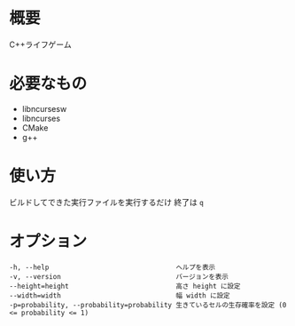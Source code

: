 # 概要
C++ライフゲーム

# 必要なもの
* libncursesw
* libncurses
* CMake
* g++

# 使い方
ビルドしてできた実行ファイルを実行するだけ
終了は `q`

# オプション
```
-h, --help                                ヘルプを表示
-v, --version                             バージョンを表示
--height=height                           高さ height に設定 
--width=width                             幅 width に設定
-p=probability, --probability=probability 生きているセルの生存確率を設定 (0 <= probability <= 1)
```
